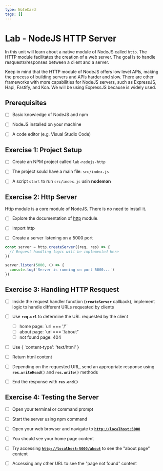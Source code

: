 ```yaml
---
type: NoteCard
tags: []
---
```


# Lab - NodeJS HTTP Server

In this unit will learn about a native module of NodeJS called `http`. The HTTP module facilitates the creation of a web server. The goal is to handle resquests/responses between a client and a server.

Keep in mind that the HTTP module of NodeJS offers low level APIs, making the process of building servers and APIs harder and slow. There are other frameworks with more capabilities for NodeJS servers, such as ExpressJS, Hapi, Fastify, and Koa. We will be using ExpressJS because is widely used.

## Prerequisites

* [ ] Basic knowledge of NodeJS and npm
* [ ] NodeJS installed on your machine
* [ ] A code editor (e.g. Visual Studio Code)


## Exercise 1: Project Setup

* [ ] Create an NPM project called `lab-nodejs-http`
* [ ] The project sould have a main file: `src/index.js`
* [ ] A script `start` to run `src/index.js` usin **nodemon**


## Exercise 2: Http Server

Http module is a core module of NodeJS. There is no need to install it.

* [ ] Explore the documentation of [http](https://nodejs.org/api/http.html) module.
* [ ] Import http
* [ ] Create a server listening on a 5000 port


```js
const server = http.createServer((req, res) => {
  // Request handling logic will be implemented here
})

server.listen(5000, () => {
  console.log('Server is running on port 5000...')
})
```

## Exercise 3: Handling HTTP Resquest

* [ ] Inside the request handler function (**`createServer`** callback), implement logic to handle different URLs requested by clients
* [ ] Use **`req.url`** to determine the URL requested by the client
  * [ ] home page: \`url === '/'\`
  * [ ] about page: \`url === '/about'\`
  * [ ] not found page: 404
* [ ] Use { 'content-type': 'text/html' }
* [ ] Return html content
* [ ] Depending on the requested URL, send an appropriate response using **`res.writeHead()`** and **`res.write()`** methods
* [ ] End the response with **`res.end()`**


## Exercise 4: Testing the Server

* [ ] Open your terminal or command prompt
* [ ] Start the server using npm command
* [ ] Open your web browser and navigate to [**`http://localhost:5000`**](http://localhost:5000)
* [ ] You should see your home page content
* [ ] Try accessing [**`http://localhost:5000/about`**](http://localhost:5000/about) to see the "about page" content
* [ ] Accessing any other URL to see the "page not found" content


